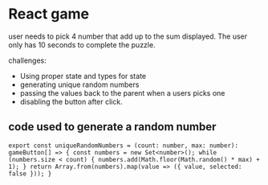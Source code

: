 # React game

user needs to pick 4 number that add up to the sum displayed. The user only has 10 seconds to complete the puzzle.

challenges:
  - Using proper state and types for state
  - generating unique random numbers
  - passing the values back to the parent when a users picks one
  - disabling the button after click. 

## code used to generate a random number

`
export const uniqueRandomNumbers = (count: number, max: number): gameButton[] => {
  const numbers = new Set<number>();
  while (numbers.size < count) {
    numbers.add(Math.floor(Math.random() * max) + 1);
  }
  return Array.from(numbers).map(value => ({ value, selected: false }));
}
`

